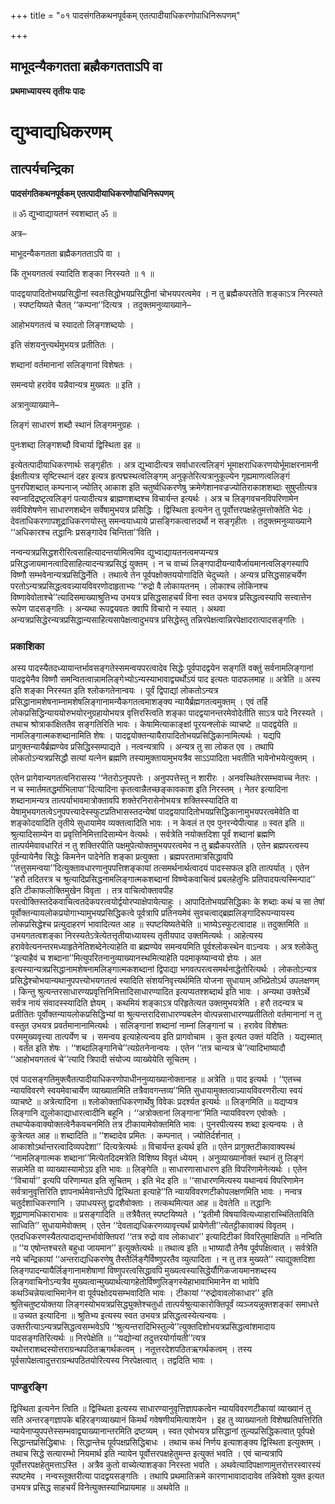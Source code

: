 +++
title = "०१ पादसंगतिकथनपूर्वकम् एतत्पादीयाधिकरणोपाधिनिरूपणम्"

+++


## माभूदन्यैकगतता ब्रह्मैकगतताऽपि वा

**प्रथमाध्यायस्य तृतीयः पादः**

# **द्युभ्वाद्यधिकरणम्**

## **तात्पर्यचन्द्रिका**

**पादसंगतिकथनपूर्वकम् एतत्पादीयाधिकरणोपाधिनिरूपणम्**

॥ ॐ द्युभ्वाद्यायतनं स्वशब्दात् ॐ ॥

अत्र–

माभूदन्यैकगतता ब्रह्मैकगतताऽपि वा ।

किं तूभयगतत्वं स्यादिति शङ्का निरस्यते ॥ १ ॥

पादद्वयापादितोभयप्रसिद्धीनां स्वतःसिद्धोभयप्रसिद्धीनां चोभयपरत्वमेव । न तु ब्रह्मैकपरतेति शङ्काऽत्र निरस्यते । स्पष्टयिष्यते चैतत् ‘‘कम्पना’’दित्यत्र । तदुक्तमनुव्याख्याने–

आहोभयगतत्वं च स्यादतो लिङ्गशब्दयोः ।

इति संशयनुत्त्यर्थमुभयत्र प्रतीतितः ।

शब्दानां वर्तमानानां सलिङ्गानां विशेषतः ।

समन्वयो हरावेव यन्नैवान्यत्र मुख्यतः ॥ इति ।

अत्रानुव्याख्याने–

लिङ्गं साधारणं शब्दौ स्थानं लिङ्गमनुग्रहः ।

पुनःशब्दा लिङ्गशब्दौ विचार्या द्विस्थिता इह ॥

इत्येतत्पादीयाधिकरणार्थः सङ्गृहीतः । अत्र द्युभ्वादीत्यत्र सर्वाधारत्वलिङ्गं भूमाक्षराधिकरणयोर्भूमाक्षरनामनी ईक्षतीत्यत्र सृष्टिस्थानं दहर इत्यत्र हृत्पद्मस्थत्वलिङ्गम् अनुकृतेरित्यत्रानुकूल्येन गृह्यमाणत्वलिङ्गं पुनरपिशब्दात् कम्पनाज् ज्योतिर् आकाश इति चतुर्ष्वधिकरणेषु क्रमेणेशानवज्रज्योतिराकाशशब्दाः सुषुप्तीत्यत्र स्वप्नादिद्रष्टृत्वलिङ्गं पत्यादीत्यत्र ब्राह्मणशब्दश्च विचार्यन्त इत्यर्थः । अत्र च लिङ्गवचनविपरिणामेन सर्वविशेषणेन साधारणशब्देन सर्वेषामुभयत्र प्रसिद्धिः । द्विस्थिता इत्यनेन तु पूर्वोत्तरपक्षहेतुमत्तोक्तेति भेदः । देवताधिकरणापशूद्राधिकरणयोस्तु समन्वयाध्याये प्रासङ्गिकत्वात्तदर्थो न सङ्गृहीतः । तदुक्तमनुव्याख्याने ‘‘अधिकारश्च तद्धानिः प्रसङ्गादेव चिन्तिता’’विति ।

नन्वन्यत्रप्रसिद्धशरीरित्वसाहित्यादन्तर्यामित्वमिव द्युभ्वाद्यायतनत्वमप्यन्यत्र प्रसिद्धजायमानत्वादिसाहित्यादन्यत्रप्रसिद्धं युक्तम् । न च वाच्यं लिङ्गपादीयन्यायैर्जायमानत्वलिङ्गस्यापि विष्णौ सम्भवेनान्यत्रप्रसिद्धिर्नेति । तथात्वे तेन पूर्वपक्षोक्तययोगादिति चेदुच्यते । अन्यत्र प्रसिद्धसाहचर्येण परतोऽन्यत्रप्रसिद्धत्ववन्न्यायविवरणोदाहृताभ्यः ‘‘रुद्रो वै लोकायतनम् । लोकाश्च लोकिनश्च विष्णावेवोताश्चे’’त्यादिसमाख्याश्रुतिभ्य उभयत्र प्रसिद्धसाहचर्यं विना स्वत उभयत्र प्रसिद्धत्वस्यापि सत्त्वात्तेन रूपेण पादसङ्गतिः । अन्यथा रूपद्वयवतः क्वापि विचारो न स्यात् । अथवा अन्यत्रप्रसिद्धेरन्यत्रप्रसिद्धान्यसाहित्यसापेक्षत्वादुभयत्र प्रसिद्धेस्तु तन्निरपेक्षत्वान्निरपेक्षादरात्पादसङ्गतिः ।

### **प्रकाशिका**

अस्य पादस्यैतदध्यायान्तर्भावसङ्गतेस्समन्वयपरत्वादेव सिद्धेः पूर्वपादद्वयेन सङ्गतिं वक्तुं सर्वनामलिङ्गानां पादद्वयेनैव विष्णौ समन्वितत्वान्नामलिङ्गेभ्योऽन्यस्याभावाद्व्यर्थोऽयं पाद इत्यतः पादफलमाह ॥ अत्रेति ॥ अस्य इति शङ्का निरस्यत इति श्लोकगतेनान्वयः । पूर्वं द्विपाद्यां लोकतोऽन्यत्र प्रसिद्धानामशेषनाम्नामशेषलिङ्गानामन्यैकगतत्वमाशङ्क्य न्यायैर्ब्रह्मगतत्वमुक्तम् । एवं तर्हि लोकप्रसिद्धिन्याययोरुभयोरनुग्रहायोभयत्र वृत्तिरस्त्विति शङ्का पादद्वयानन्तरमेवोदेतीति साऽत्र पादे निरस्यते । तथाच श्रोत्राकांक्षिततैव सङ्गतिरिति भावः । केषामित्याकाङ्क्षां पूरयन्श्लोकं व्याचष्टे ॥ पादद्वयेति ॥ नामलिङ्गात्मकशब्दानामिति शेषः । पादद्वयोक्तन्यायैरापादितोभयप्रसिद्धिकानामित्यर्थः । यद्यपि प्रागुक्तन्यायैर्ब्रह्मण्येव प्रसिद्धिस्सम्पाद्यते । नत्वन्यत्रापि । अन्यत्र तु सा लोकत एव । तथापि लोकतोऽन्यत्रप्रसिद्धौ सत्यां यत्नेन ब्रह्मणि तस्यामुक्तायामुभयत्रैव साऽऽपादिता भवतीति भावेनोभयेत्युक्तम् ।

एतेन प्रागेवान्यगतत्वनिरासस्य ‘‘नेतरोऽनुपपत्तेः । अनुपपत्तेस्तु न शारीरः । अनवस्थितेरसम्भवाच्च नेतरः । न च स्मार्तमतद्धर्माभिलापा’’दित्यादिना कृतत्वान्नैतच्छङ्कावकाश इति निरस्तम् । नेतर इत्यादिना शब्दानामन्यत्र तात्पर्याभावमात्रोक्तावपि शक्तेरनिरासेनोभयत्र शक्तिस्स्यादिति वा येषामुभयगतत्वेऽनुपपत्त्यादेस्स्फुटप्रतिभासस्तदन्येषां पादद्वयापादितोभयप्रसिद्धिकानामुभयपरत्वमेवेति वा शङ्कोदयादिति तृतीये सुधायामेव व्यक्तत्वादिति भावः । न केवलं त एव पुनरन्येपीत्याह ॥ स्वत इति ॥ श्रुत्यादिसाम्येन वा प्रवृत्तिनिमित्तादिसाम्येन वेत्यर्थः । सर्वत्रेति नयोक्तदिशा पूर्वं शब्दानां ब्रह्मणि तात्पर्यमेवावधारितं न तु शक्तिरपीति पक्षमुपेत्योक्तमुभयपरत्वमेव न तु ब्रह्मैकपरतेति । एतेन ब्रह्मपरत्वस्य पूर्वन्यायेनैव सिद्धेः किमनेन पादेनेति शङ्का प्रत्युक्ता । ब्रह्मपरतामात्रसिद्धावपि ‘‘तत्तुसमन्वया’’दित्युक्तावधारणानुपपत्तिशङ्कायां तत्समर्थनार्थत्वादयं पादस्सफल इति तात्पर्यात् । एतेन ‘‘हरौ तदितरत्र च श्रुत्यादिप्रसिद्धनामलिङ्गात्मकशब्दानां विष्ण्वेकवाचित्वं प्रबलहेतुभिः प्रतिपादयत्यस्मिन्पाद’’ इति टीकाफलोक्तिमुखेन विवृता । तत्र वाचित्वोक्तावपीह परत्वोक्तिस्तदेकवाचित्वतदेकपरत्वयोर्द्वयोरप्याक्षेपायेत्याहुः । आपादितोभयप्रसिद्धिकाः के शब्दाः कथं च सा तेषां पूर्वोक्तन्यायलोकप्रयोगाभ्यामुभयप्रसिद्धिकत्वे पूर्वत्रापि प्रतिनयमेवं सुवचत्वाद्ब्रह्मलिङ्गादिरूपन्यायस्य लोकप्रसिद्धेश्च प्रत्युदाहरणं भावादित्यत आह ॥ स्पष्टयिष्यतेचेति ॥ भाष्येऽस्फुटत्वादाह ॥ तदुक्तमिति ॥ उभयगतत्वशङ्का निरस्यतेऽत्रेत्येतत्तृतीयाध्यायस्य तृतीयपाद उक्तमित्यर्थः । आहेत्यस्य हरावेवेत्यनन्तरमध्याहृतेनेतिशब्देनेत्याहेति वा ब्रह्मण्येव समन्वयमिति पूर्वश्लोकस्थेन वाऽन्वयः । अत्र श्लोकेतु ‘‘इत्याहैवं च शब्दाना’’मित्युपरितनानुव्याख्यानस्थमित्याहेति पदमाकृष्यान्वयो ज्ञेयः । अत इत्यस्यान्यत्रप्रसिद्धानामशेषनामलिङ्गात्मकशब्दानां द्विपाद्या भगवत्परत्वसमर्थनाद्धेतोरित्यर्थः । लोकतोऽन्यत्र प्रसिद्धेश्चोभयान्यथानुपपत्त्योभयगतत्वं स्यादिति संशयनिवृत्त्यर्थमिति योजना सुधायाम् अभिप्रेतोऽर्थ उपलक्षणम् । किन्तु श्रुत्यन्तरसाधारण्यप्रवृत्तिनिमित्तादिसाधारण्यादित इत्यप्यतश्शब्दार्थ इति भावः । अन्यथा उक्तेऽर्थे सर्वत्र नायं संवादस्स्यादिति ज्ञेयम् । कथमियं शङ्काऽत्र परिहृतेत्यत उक्तमुभयत्रेति । हरौ तदन्यत्र च प्रतीतितः पूर्वोक्तन्यायलोकप्रसिद्धिभ्यां वा श्रुत्यन्तरादिसाधारण्यबलेन वोत्पन्नसाधारण्यप्रतीतितो वर्तमानानां न तु वस्तुत उभयत्र प्रवर्तमानानामित्यर्थः । सलिङ्गानां शब्दानां नाम्नां लिङ्गानां च । हरावेव विशेषतः परममुख्यवृत्त्या तात्पर्येण च । समन्वय इत्याहेत्यन्वय इति प्रागवोचाम । कुत इत्यत उक्तं यदिति । यद्यस्मात् । वर्तंत इति शेषः । ‘‘शब्दालिङ्गानिचे’’त्यग्रेतनेनान्वयः । एतेन ‘‘तत्र चान्यत्र चे’’त्यादिभाष्यादौ ‘‘आहोभयगतत्वं चे’’त्यादि त्रिपादी संयोज्य व्याख्येयेति सूचितम् ।

एवं पादसङ्गतिमुक्त्वैतत्पादीयाधिकरणोपाधीननुव्याख्यानोक्तानाह ॥ अत्रेति ॥ पाद इत्यर्थः । ‘‘एतच्च न्यायविवरणे स्वयमेवाचार्येण व्याख्यातमिति तत्रैवावगन्तव्य’’मिति सुधायामुक्तत्वान्न्यायविवरणरीत्या स्वयं व्याचष्टे ॥ अत्रेत्यादिना ॥ श्लोकोक्ताधिकरणार्थेषु विवेकः प्रदर्श्यत इत्यर्थः ॥ लिङ्गमिति ॥ यद्यप्यत्र लिङ्गानि द्युलोकाद्याधारत्वादीनि बहूनि । ‘‘अत्रोक्तानां लिङ्गाना’’मिति न्यायविवरण एवोक्तेः । तथाप्येकवाक्योक्तत्वेनैकवचनमिति तत्र टीकायामेवोक्तमिति भावः । पुनरपीत्यस्य शब्दा इत्यन्वयः । ते कुत्रेत्यत आह ॥ शब्दादिति ॥ ‘‘शब्दादेव प्रमितः । कम्पनात् । ज्योतिर्दर्शनात् । आकाशोऽर्थान्तरत्वादिव्यपदेशा’’ दित्यत्रेत्यर्थः ॥ विचार्यन्त इत्यर्थ इति ॥ एतेन प्रागुक्तटीकावाक्यस्थं ‘‘नामलिङ्गात्मक शब्दाना’’मित्येतदिदमत्रेति विशिष्य विवृतं ध्येयम् । अनुव्याख्यानोक्तं स्थानं तु लिङ्गं सन्नामेति वा व्याख्यास्यामोऽग्र इति भावः ॥ लिङ्गेति ॥ साधारणासाधारण इति विपरिणामेनेत्यर्थः । एतेन ‘‘विचार्या’’ इत्यपि परिणाम्यत इति सूचितम् । इति भेद इति ॥ ‘‘साधारणमित्यस्य यथान्वयं विपरिणामेन सर्वत्रानुवृत्तिरिति ज्ञापनार्थमेवान्तेऽपि द्विस्थिता इत्याहे’’ति न्यायविवरणटीकोपलक्षणमिति भावः । नन्वत्र चतुर्दशाधिकरणानि । उपाधयस्तु द्वादशैवोक्ताः । तत्कथमित्यत आह ॥ देवतेति ॥ तद्धानिः शूद्राणामधिकाराभावः ॥ प्रसङ्गादिति ॥ तत्रैवैतत् स्पष्टयिष्यते । ‘‘इतीमौ विषयावित्यध्याहाराच्चिंतिताविति साध्विति’’ सुधायामेवोक्तम् । एतेन ‘‘देवताद्यधिकरणव्यावृत्त्यर्थं प्रायेणेती’’त्येतट्टीकावाक्यं विवृतम् । एतदधिकरणस्यैतत्पादाद्यन्तर्भावोक्तिपरां ‘‘तत्र रुद्रो वाव लोकाधार’’ इत्यादिटीकां विवरितुमाक्षिपति ॥ नन्विति ॥ ‘‘य एषोन्तश्चरते बहुधा जायमान’’ इत्युक्तेत्यर्थः ॥ तथात्व इति ॥ भाष्यादौ तेनैव पूर्वपक्षित्वात् । सर्वत्रेति नये चन्द्रिकायां ‘‘अन्तराद्यधिकरणेषु तैस्तैर्लिङ्गैर्विष्णुपरतैव व्युत्पादिता । न तु तत्र मुख्यते’’ त्याद्युक्तदिशा लिङ्गपादन्यायैर्लिङ्गानामशेषाणां विष्णुपरत्वसिद्धावपि मुख्यत्वस्यासिद्धेर्यौगिकजायमानशब्दस्य लिङ्गवाचिनोऽन्यत्रैव मुख्यत्वान्मुख्यार्थत्यागहेतोर्विष्णुलिङ्गस्येहाभावाभिमानेन वा भावेपि कथञ्चिन्नेयत्वाभिमानेन वा पूर्वपक्षोदयसम्भवादिति भावः । टीकायां ‘‘रुद्रोवावलोकाधार’’ इति श्रुतिचतुष्टयोक्तया लिङ्गस्योभयत्रप्रसिद्ध्युक्तेश्चतुर्धा तात्पर्यश्रुत्याकारोक्तिपूर्वं व्यञ्जयन्नुक्तशङ्कां समाधत्ते ॥ उच्यत इत्यादिना ॥ श्रुतिभ्य इत्यस्य स्वत उभयत्र प्रसिद्धत्वस्येत्यन्वयः । उक्तरीत्याऽन्यत्रप्रसिद्धत्वसम्भवेऽपि ‘‘श्रुत्यन्तरादिभिस्तुल्ये’’त्युक्तदिशोभयत्रप्रसिद्धत्वांशमादाय पादसङ्गतिरित्यर्थः ॥ निरपेक्षेति ॥ ‘‘यद्योन्यां तदुत्तरयोर्गायती’’त्यत्र यथोत्तराशब्दस्योत्तराग्रन्थपठितऋगर्थकत्वम् । नतूत्तरदेशपठितऋगर्थकत्वम् । तस्य पूर्वसापेक्षत्वादुत्तराग्रन्थपठितयोरित्यस्य निरपेक्षत्वात् । तद्वदिति भावः ।

### **पाण्डुरङ्गि**

द्विस्थिता इत्यनेन त्विति ॥ द्विस्थिता इत्यस्य साधारण्यानुवृत्तिज्ञापकत्वेन न्यायविवरणटीकायां व्याख्यानं तु सति अन्तरङ्गज्ञापके बहिरङ्गव्याख्यानं किमर्थं गवेषणीयमित्याशयेन । इह तु व्याख्यानतो विशेषप्रतिपत्तिरिति न्यायेनाप्युपपत्तेस्सम्भवाद्व्याख्यानान्तरमिति द्रष्टव्यम् । स्वत एवोभयत्र प्रसिद्धानां तुल्यप्रसिद्धिकत्वात् पूर्वपक्षे सिद्धान्तप्रसिद्धिबाधः । सिद्धान्तेच पूर्वपक्षप्रसिद्धिबाधः । तथाच कथं निर्णय इत्याशङ्क्य द्विस्थिता इत्युक्तम् । तथाच सिद्धे सत्यारम्भो नियमार्थ इति न्यायेन पूर्वोत्तरपक्षहेतुमन्त इत्युक्तं भवति । एवं चान्यत्रापि पूर्वोत्तरपक्षहेतुमत्ताऽस्ति । अत्रैव कुतो वाच्येत्याशङ्का निरस्ता भवति । अथवेत्यादिपक्षाणामुत्तरोत्तरस्वारस्यं स्पष्टमेव । नन्वस्तूक्तरीत्या पादद्वयसङ्गतिः । तथापि प्रथमातिक्रमे कारणाभावादादावेव तन्निवेशो युक्त इत्यत उभयत्र प्रसिद्ध साहचर्यं विनेत्युक्तस्याभिप्रायमाह ॥ अथवेति ॥

